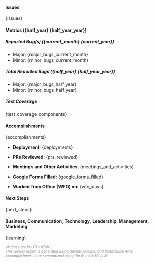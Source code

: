#### Issues

{issues}

#### Metrics ({half_year} {half_year_year})

##### Reported Bug(s) ({current_month} {current_year})

* Major: {major_bugs_current_month}
* Minor: {minor_bugs_current_month}

##### Total Reported Bugs ({half_year} {half_year_year})

* Major: {major_bugs_half_year}
* Minor: {minor_bugs_half_year}

##### Test Coverage

{test_coverage_components}

#### Accomplishments

{accomplishments}

* **Deployment:**
{deployments}

* **PRs Reviewed:**
{prs_reviewed}

* **Meetings and Other Activities:**
{meetings_and_activities}

* **Google Forms Filled:**
{google_forms_filled}

* **Worked from Office (WFO) on:**
{wfo_days}

#### Next Steps

{next_steps}

#### Business, Communication, Technology, Leadership, Management, Marketing

{learning}

<p style="font-size: 0.8em; color: #888; font-style: italic;">
    All times are in UTC+07:00.</br>
    This weekly report is generated using GitHub, Google, and SonarQube APIs.</br>
    Accomplishments are summarized using the Gemini API LLM.
</p>